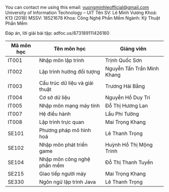 You can contact me using this email: vuongminhleofficial@gmail.com
University of Information Technology – UIT
Tên SV: Lê Minh Vương
Khoá: K13 (2018)
MSSV: 18521678
Khoa: Công Nghệ Phần Mềm
Ngành: Kỹ Thuật Phần Mềm

Đáp án, lời giải bài tập: adfoc.us/873189111426160

| Mã môn học  | Tên môn học | Giảng viên |
| ------------- | ------------- | ---------- |
| IT001  | Nhập môn lập trình  | Trịnh Quốc Sơn
| IT002  | Lập trình hướng đối tượng  | Nguyễn Tấn Trần Minh Khang |
| IT003  | Cấu trúc dữ liệu và giải thuật  | Trương Hải Bằng |
| IT004  | Cơ sở dữ liệu  | Nguyễn Hồ Duy Trí |
| IT005  | Nhập môn mạng máy tính  | Đỗ Thị Hương Lan |
| IT007  | Hệ điều hành  | Lầu Phi Tường |
| IT008  | Lập trình trực quan  | Mai Trọng Khang |
| SE101  | Phương pháp mô hình hoá  | Lê Thanh Trọng |
| SE102  | Nhập môn phát triển game  | Huỳnh Hồ Thị Mộng Trinh |
| SE104  | Nhập môn công nghệ phần mềm  | Đỗ Thị Thanh Tuyền |
| SE215  | Giao tiếp người máy  | Mai Trọng Khang |
| SE330  | Ngôn ngữ lập trình Java  | Lê Thanh Trọng |

